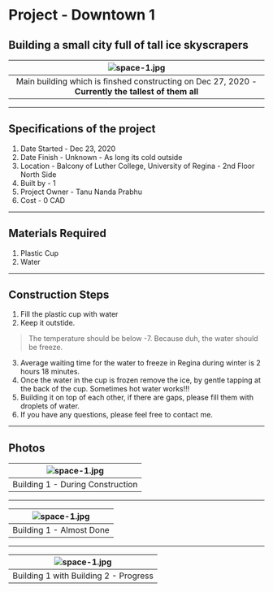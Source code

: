 # Project - Downtown 1

## Building a small city full of tall ice skyscrapers

| ![space-1.jpg](https://github.com/Tanu-N-Prabhu/myWebsite.io/blob/master/Img/Project/IMG_20201226_122418.jpg) | 
|:--:| 
| Main building which is finshed constructing on Dec 27, 2020 - **Currently the tallest of them all** |

---

## Specifications of the project

1. Date Started - Dec 23, 2020
2. Date Finish - Unknown - As long its cold outside
3. Location - Balcony of Luther College, University of Regina - 2nd Floor North Side
4. Built by - 1
5. Project Owner - Tanu Nanda Prabhu
6. Cost - 0 CAD

---

## Materials Required

1. Plastic Cup 
2. Water

---

## Construction Steps

1. Fill the plastic cup with water
2. Keep it outstide.
> The temperature should be below -7. Because duh, the water should be freeze.
3. Average waiting time for the water to freeze in Regina during winter is 2 hours 18 minutes.
4. Once the water in the cup is frozen remove the ice, by gentle tapping at the back of the cup. Sometimes hot water works!!!
5. Building it on top of each other, if there are gaps, please fill them with droplets of water.
6. If you have any questions, please feel free to contact me.

---


## Photos

| ![space-1.jpg](https://github.com/Tanu-N-Prabhu/myWebsite.io/blob/master/Img/Project/IMG_20201225_003108.jpg) | 
|:--:| 
| Building 1 - During Construction |

---

| ![space-1.jpg](https://lh3.googleusercontent.com/5ojVcRpuijh_e-lz9nCJK3AUFArwthgIVh6X39SKl8pzmFjlGgz7yKuK6JlYF34elt6MRD3Re_345f1-3DCT54D-IoEG3kQrw1tWFmpJ6THqzCNMomsiFLt0cxFoPGWVxTmGCQcz-6bU2sOf_ktMyfZmOcfFEYrJDnRDP8iBmCDw02ogwwsFd_OkZ-OA6mBcEK-7LWEy6y1SIiPVRnru0oj1rV1NeqgI6WB7cR15OVype98IUwGgG2vIfzYC0DN39S6EP9of3fB-MGGAUDP1h977-1ygxdKulymQ0zw6DKH9vwv1NcrVEygstYlTwxvgHMNmPQ5ShtiW6VokMdt3DKzeGIVu2Xl-LK8g4x-QlJV3hI2AqgC_qTfWfKhQ0xtgKAMasqwXyCMpt6vTRgpvz1PfHulK5QL-35PJ9cTVzwasiG4wBeAMl5-gCI4yiTJmhFqZhUrucPtJ_aJiZm-XCed31OHUVlDs1jAUrX_ydRAGV-57WMgzsTumTSbEUOsKiBMCfHbSCRkKYgmWH5UvfETPR9uy_WgQm6eyrGEs7ixEQsfU8bTrHB17vzsRO4pYv3iw_FR3jdHoSr4L2E_DASNQMrIcCdLs-juQuKZpMyQwErsyArchR5VAY7B8VFc3iDVLPT-jwFqNeKK88EcuPgOWvfBQ2h8C5qFYynSG9uew2l9NRpFTdfZrvvOuXtY=w1920-h881-no?authuser=0) | 
|:--:| 
| Building 1 - Almost Done |

---

| ![space-1.jpg](https://lh3.googleusercontent.com/zwuU3cpg_3x4i89R8xpVoAwCuKNeOc-h5n83BgkwZ9qF3BTJtMttyAc8299yOAPp76A3-ckJOWrwIA5A_QyMJUqypYh36HdhsBTmP7kkKdlmvc4XOUhOJtX_W4MoPTBo0ggusRwZctkWnZdlM3mF5WZZKxb_ZrVkknF5rPAG1wLMr9bb-F53ONiKdOQI9kwwrzfo-h6NDrYc7Xt_rdnK0Sh45_5cufOrWA_dheIl5M1NKLQ1V2zUxvdV6l9dVyIZc8o4XEKxzPPU1FzNA3IrlkUBMu-EqOoDV4oT3-OaGW_sGS-J5DZ1igje_VAuDsX2J26a8WbGWKw26gG4yKAI_RoD6pD92AeJwsm9DummbaTA-7BA3fD6TmjPdbeSJZi4nez8mrlQEGUHF6t4n1s-wefnfPcxK5zRNmETFVBNk-N5dT1ANP2kWXAL2AFyCCSFFEyBSmN7eBSFqU7A-IZQ5YswvG41RjFaKAdPVhMsj0r_qmDrZgghzUQu1ryrJ5S3HkwqQWZISHf5tmVmqLZFETLewwVLJ1trPHdZUlBZCi45bZcNsPPOYVSyv-1fCXe9uLte3P6vYAu_qWxB6L_IzC7leP2pCUNwpdru1NWDg274NVUuAUduYiH0Xe8Xv1ZsVSjXfqArU4WIldqDafFCuUX1avq3MMIR7A8cVpZxo9VDddmZHhKgKF-WKsqnYqI=w420-h915-no?authuser=0) | 
|:--:| 
| Building 1 with Building 2 - Progress |
